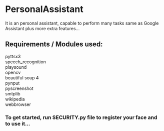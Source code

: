 # PersonalAssistant
It is an personal assistant, capable to perform many tasks same as Google Assistant plus more extra features...

## Requirements / Modules used:  
pyttsx3  
speech_recognition  
playsound  
opencv  
beautiful soup 4  
pynput  
pyscreenshot  
smtplib  
wikipedia  
webbrowser  

### To get started, run SECURITY.py file to register your face and to use it...
